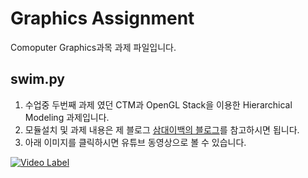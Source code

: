 # Graphics Assignment
Comoputer Graphics과목 과제 파일입니다.

## swim.py
 1. 수업중 두번째 과제 였던 CTM과 OpenGL Stack을 이용한 Hierarchical Modeling 과제입니다.
 2. 모듈설치 및 과제 내용은 제 블로그 [삼대이백의 블로그](https://samdae200.tistory.com/3)를 참고하시면 됩니다.
 3. 아래 이미지를 클릭하시면 유튜브 동영상으로 볼 수 있습니다.
 

[![Video Label](http://img.youtube.com/vi/LgHVYUGO_jw/0.jpg)](https://www.youtube.com/watch?v=LgHVYUGO_jw)
